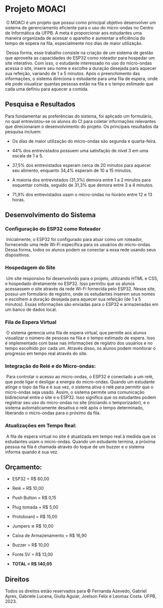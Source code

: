 # Projeto MOACI



​	O MOACI é um projeto que possui como principal objetivo desenvolver um sistema de gerenciamento eficiente para o uso do micro-ondas no Centro de Informática da UFPB. A meta é proporcionar aos estudantes uma maneira organizada de acessar o aparelho e aumentar a eficiência do tempo de espera na fila, especialmente nos dias de maior utilização. 

​	Dessa forma, esse trabalho consiste na criação de um sistema de gestão que aproveita as capacidades do ESP32 como roteador para hospedar um site interativo. Com isso, o estudante interessado no uso do micro-ondas acessa o site, insere seu nome e escolhe a duração desejada para aquecer sua refeição, variando de 1 a 5 minutos. Após o preenchimento das informações, o sistema direciona o estudante para uma fila de espera, onde ele pode visualizar quantas pessoas estão na fila e o tempo estimado que cada uma definiu para aquecer a comida. 



## Pesquisa e Resultados



Para fundamentar as preferências do sistema, foi aplicado um formulário, no qual entrevistou-se os alunos do CI para coletar informações relevantes que direcionaram o desenvolvimento do projeto. Os principais resultados da pesquisa incluem: 

- Os dias de maior utilização do micro-ondas são segunda e quarta-feira. 

- 44% dos entrevistados possuem uma satisfação de nível 3 em uma escala de 1 a 5. 

- 37,5% dos entrevistados esperam cerca de 20 minutos para aquecer seu alimento, enquanto 34,4% esperam de 10 a 15 minutos. 

- A maioria dos entrevistados (31,3%) demora entre 1 a 2 minutos para esquentar comida, seguido de 31,3% que demora entre 3 a 4 minutos. 

- 71,9% dos entrevistados usam o micro-ondas no horário entre 12 e 13 horas. 



## Desenvolvimento do Sistema



### Configuração do ESP32 como Roteador

​	Inicialmente, o ESP32 foi configurado para atuar como um roteador, fornecendo uma rede Wi-Fi específica para os usuários do micro-ondas. Dessa forma, todos os alunos podem se conectar a essa rede usando seus dispositivos. 

### Hospedagem do Site

​	Um site responsivo foi desenvolvido para o projeto, utilizando HTML e CSS, e hospedado diretamente no ESP32. Isso permitiu que os alunos acessassem o site através da rede Wi-Fi fornecida pelo ESP32. Nesse site, possui um formulário de registro, onde os estudantes inserem seus nomes e escolhem a duração desejada para aquecer sua refeição (de 1 a 5 minutos). Essas informações são enviadas para o ESP32 e armazenadas em um banco de dados local. 

### Fila de Espera Virtual

​	O sistema gerencia uma fila de espera virtual, que permite aos alunos visualizar o número de pessoas na fila e o tempo estimado de espera. Isso é implementado com base nas informações de registro dos usuários e no tempo escolhido por cada um. Através disso, os alunos podem monitorar o progresso em tempo real através do site. 

### Integração do Relé e do Micro-ondas:

​	Para controlar o acesso ao micro-ondas, o ESP32 é conectado a um relé, que pode ligar e desligar a energia do micro-ondas. Quando um estudante atinge o topo da fila e é sua vez, o sistema ativa o relé para permitir que o micro-ondas seja usado. Assim, o sistema permite uma comunicação bidirecional entre o site e o ESP32. Isso significa que os estudantes podem registrar seu uso do micro-ondas no site (iniciando o temporizador), e o sistema automaticamente desativa o relé após o tempo determinado, liberando o micro-ondas para o próximo da fila. 

### Atualizações em Tempo Real:

​	A fila de espera virtual no site é atualizada em tempo real à medida que os estudantes usam o micro-ondas. Quando um estudante termina, a próxima pessoa na fila é chamada através do toque de um buzzer e o sistema informa quando é sua vez. 



## Orçamento:

- ESP32 = R$ 60,00 

- Relé = R$ 10,00 

- Push Button = R$ 0,15 

- Plug tomada = R$ 5,00 

- Protoboard = R$ 15,00 

- Jumpers ≅ R$ 10,00

- Caixa de Armazenamento = R$ 16,90

- Buzzer = R$ 10,00

- Fonte 5V = R$ 13,00
  
- **TOTAL = R$ 140,05**



## Direitos

Todos os direitos estão reservados para © Fernanda Azevedo, Gabriel Ayres, Gabriele Lucena, Giulia Aguiar, Joelson Felix e Leomax Costa. UFPB, 2023. 

